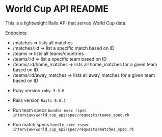 # World Cup API README

This is a lightweight Rails API that serves World Cup data.

Endpoints:
- /matches => lists all matches
- /matches/:id => list a specific match based on ID
- /teams => lists all teams/countries
- /teams/:id => list a specific team based on ID
- /teams/:id/home_matches => lists all home_matches for a given team based on ID
- /teams/:id/away_matches => lists all away_matches for a given team based on ID

* Ruby version
`ruby 3.3.6`
* Rails version
`Rails 8.0.1`

* Run team specs
`bundle exec rspec interview/world_cup_api/spec/requests/teams_spec.rb`

* Run match specs
`bundle exec rspec interview/world_cup_api/spec/requests/matches_spec.rb`
